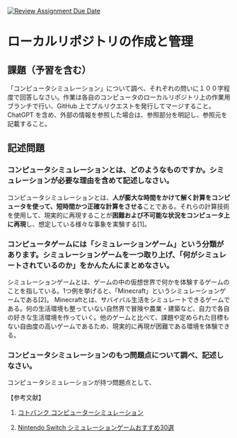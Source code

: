 [![Review Assignment Due Date](https://classroom.github.com/assets/deadline-readme-button-24ddc0f5d75046c5622901739e7c5dd533143b0c8e959d652212380cedb1ea36.svg)](https://classroom.github.com/a/wXVH1iCY)
# ローカルリポジトリの作成と管理

## 課題（予習を含む）

「コンピュータシミュレーション」について調べ、それぞれの問いに１００字程度で回答しなさい。作業は各自のコンピュータのローカルリポジトリ上の作業用ブランチで行い、GitHub 上でプルリクエストを発行してマージすること。ChatGPT を含め、外部の情報を参照した場合は、参照部分を明記し、参照元を記載すること。

## 記述問題

### コンピュータシミュレーションとは、どのようなものですか。シミュレーションが必要な理由を含めて記述しなさい。
コンピュータシミュレーションとは、**人が膨大な時間をかけて解く計算をコンピュータを使って、短時間かつ正確な計算をさせる**ことである。それらの計算技術を使用して、現実的に再現することが**困難および不可能な状況をコンピュータ上に再現**し、想定している様々な事象を実験する[1]。


### コンピュータゲームには「シミュレーションゲーム」という分類があります。シミュレーションゲームを一つ取り上げ、「何がシミュレートされているのか」をかんたんにまとめなさい。
シミュレーションゲームとは、ゲームの中の仮想世界で何かを体験するゲームのことを指している。1つ例を挙げると、「Minecraft」というシミュレーションゲームである[2]。
Minecraftとは、サバイバル生活をシミュレートできるゲームである。何の生活環境も整っていない自然界で冒険や農業・建築など、自力で各自の好きな生活環境を作っていく。他のゲームと比べて、課題や定められた目標もない自由度の高いゲームであるため、現実的に再現が困難である環境を体験できる。



### コンピュータシミュレーションのもつ問題点について調べ、記述しなさい。
コンピュータシミュレーションが持つ問題点として、


【参考文献】
1. [コトバンク コンピューターシミュレーション](https://kotobank.jp/word/%E3%82%B3%E3%83%B3%E3%83%94%E3%83%A5%E3%83%BC%E3%82%BF%E3%83%BC%E3%83%BB%E3%82%B7%E3%83%9F%E3%83%A5%E3%83%AC%E3%83%BC%E3%82%B7%E3%83%A7%E3%83%B3-185665)

1. [Nintendo Switch シミュレーションゲームおすすめ30選](https://gamewith.jp/switch/article/show/1436)

